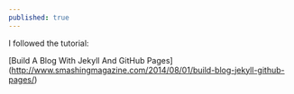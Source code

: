 ```yaml
---
published: true
---
```


I followed the tutorial: 

[Build A Blog With Jekyll And GitHub Pages] (http://www.smashingmagazine.com/2014/08/01/build-blog-jekyll-github-pages/)